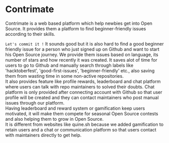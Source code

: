 # Contrimate

Contrimate is a web based platform which help newbies get into Open Source. It provides them a platform to find beginner-friendly issues according to their skills.

`Let's commit it !` It sounds good but it is also hard to find a good beginner friendly issue for a person who just signed up on Github and want to start his Open Source journey. We provide them issues based on language, its number of stars and how recently it was created. It saves alot of time for users to go to Github and manually search through labels like 'hacktoberfest', 'good-first-issues', 'beginner-friendly' etc., also saving them from wasting time in some non-active repositories. \
It also provides feature like profile rewards, leaderboard and chat platform where users can talk with repo maintainers to solved their doubts. Chat platform is only provided after connecting account with Github so that user profile will be created and they can contact maintainers who post manual issues through our platform. \
Having leaderboard and reward system or gamification keep users motivated, it will make them compete for seasonal Open Source contests and also helping them to grow in Open Source.\
It is different from websites like quine.sh because we added gamification to retain users and a chat or communication platform so that users contact with maintainers directly to get help.
